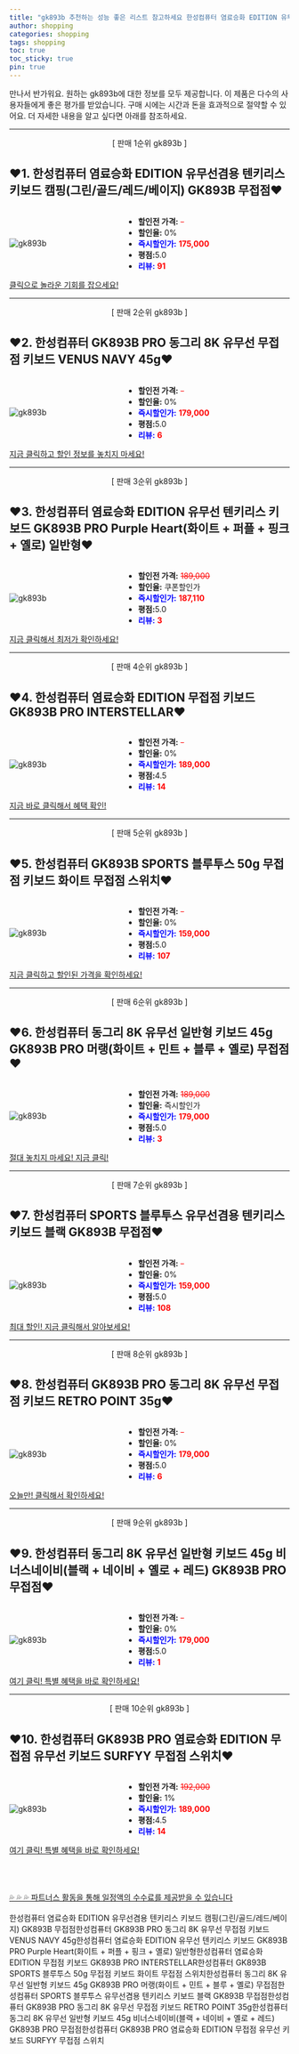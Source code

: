 ```yaml
---
title: "gk893b 추천하는 성능 좋은 리스트 참고하세요 한성컴퓨터 염료승화 EDITION 유무선겸용 텐키리스"
author: shopping
categories: shopping
tags: shopping
toc: true
toc_sticky: true
pin: true
---
```

만나서 반가워요. 원하는 gk893b에 대한 정보를 모두 제공합니다. 이 제품은 다수의 사용자들에게 좋은 평가를 받았습니다. 구매 시에는 시간과 돈을 효과적으로 절약할 수 있어요. 더 자세한 내용을 알고 싶다면 아래를 참조하세요.

---
<p class="toplist" style="margin: 0 auto; display: block; width: fit-content;">[ 판매 1순위 gk893b ]</p>

<h2><strong>❤️1. 한성컴퓨터 염료승화 EDITION 유무선겸용 텐키리스 키보드 캠핑(그린/골드/레드/베이지) GK893B 무접점❤️</strong></h2>

<div style="display: flex; align-items: center;">
    <div style="flex: 0.4;">
        <img src="https://thumbnail9.coupangcdn.com/thumbnails/remote/230x230ex/image/retail/images/2023/09/22/15/0/5e54f691-b648-4f26-8891-1f9bcd97fef8.jpg" alt="gk893b" style="max-width: 100%;">
    </div>
    <div style="flex: 0.6; margin-left: 10px;">
        <ul>
            <li><strong>할인전 가격:</strong> <del style="color: red;">-</del></li>
            <li><strong>할인율:</strong> 0%</li>
            <li><span style='color:blue'><strong>즉시할인가:</strong></span> <span style='color:red'><strong>175,000</strong></span></li>
            <li><strong>평점:</strong>5.0</li>
            <li><span style='color:blue'><strong>리뷰:</strong></span> <span style='color:red'><strong>91</strong></span></li>
        </ul>
    </div>
</div>
<div class="center">
    <a href="https://William4Davisa.github.io?lptag=AF9450613&subid=githubio&pageKey=7063773593&traceid=V0-153&itemId=20176634456&vendorItemId=87268507805" class="myButton">
        클릭으로 놀라운 기회를 잡으세요!
    </a>
</div>


---
<p class="toplist" style="margin: 0 auto; display: block; width: fit-content;">[ 판매 2순위 gk893b ]</p>

<h2><strong>❤️2. 한성컴퓨터 GK893B PRO 동그리 8K 유무선 무접점 키보드 VENUS NAVY 45g❤️</strong></h2>

<div style="display: flex; align-items: center;">
    <div style="flex: 0.4;">
        <img src="https://thumbnail6.coupangcdn.com/thumbnails/remote/230x230ex/image/vendor_inventory/54b3/678ed9f6c282c194043c7f320d38aeab95a4ffe15451da7833ea150e5c9a.jpg" alt="gk893b" style="max-width: 100%;">
    </div>
    <div style="flex: 0.6; margin-left: 10px;">
        <ul>
            <li><strong>할인전 가격:</strong> <del style="color: red;">-</del></li>
            <li><strong>할인율:</strong> 0%</li>
            <li><span style='color:blue'><strong>즉시할인가:</strong></span> <span style='color:red'><strong>179,000</strong></span></li>
            <li><strong>평점:</strong>5.0</li>
            <li><span style='color:blue'><strong>리뷰:</strong></span> <span style='color:red'><strong>6</strong></span></li>
        </ul>
    </div>
</div>
<div class="center">
    <a href="https://William4Davisa.github.io?lptag=AF9450613&subid=githubio&pageKey=8226949438&traceid=V0-153&itemId=23664793160&vendorItemId=89732646703" class="myButton">
        지금 클릭하고 할인 정보를 놓치지 마세요!
    </a>
</div>


---
<p class="toplist" style="margin: 0 auto; display: block; width: fit-content;">[ 판매 3순위 gk893b ]</p>

<h2><strong>❤️3. 한성컴퓨터 염료승화 EDITION 유무선 텐키리스 키보드 GK893B PRO Purple Heart(화이트 + 퍼플 + 핑크 + 옐로) 일반형❤️</strong></h2>

<div style="display: flex; align-items: center;">
    <div style="flex: 0.4;">
        <img src="https://thumbnail10.coupangcdn.com/thumbnails/remote/230x230ex/image/retail/images/2024/06/27/19/7/06339e05-edbf-4281-b723-f30849023786.jpg" alt="gk893b" style="max-width: 100%;">
    </div>
    <div style="flex: 0.6; margin-left: 10px;">
        <ul>
            <li><strong>할인전 가격:</strong> <del style="color: red;">189,000</del></li>
            <li><strong>할인율:</strong> 쿠폰할인가</li>
            <li><span style='color:blue'><strong>즉시할인가:</strong></span> <span style='color:red'><strong>187,110</strong></span></li>
            <li><strong>평점:</strong>5.0</li>
            <li><span style='color:blue'><strong>리뷰:</strong></span> <span style='color:red'><strong>3</strong></span></li>
        </ul>
    </div>
</div>
<div class="center">
    <a href="https://William4Davisa.github.io?lptag=AF9450613&subid=githubio&pageKey=7899666887&traceid=V0-153&itemId=21646450225&vendorItemId=90480557451" class="myButton">
        지금 클릭해서 최저가 확인하세요!
    </a>
</div>


---
<p class="toplist" style="margin: 0 auto; display: block; width: fit-content;">[ 판매 4순위 gk893b ]</p>

<h2><strong>❤️4. 한성컴퓨터 염료승화 EDITION 무접점 키보드 GK893B PRO INTERSTELLAR❤️</strong></h2>

<div style="display: flex; align-items: center;">
    <div style="flex: 0.4;">
        <img src="https://thumbnail9.coupangcdn.com/thumbnails/remote/230x230ex/image/vendor_inventory/0916/6c007f6d50cbd1ed81204d322634a30aa7a557671d546c90bb83628fdf1f.jpg" alt="gk893b" style="max-width: 100%;">
    </div>
    <div style="flex: 0.6; margin-left: 10px;">
        <ul>
            <li><strong>할인전 가격:</strong> <del style="color: red;">-</del></li>
            <li><strong>할인율:</strong> 0%</li>
            <li><span style='color:blue'><strong>즉시할인가:</strong></span> <span style='color:red'><strong>189,000</strong></span></li>
            <li><strong>평점:</strong>4.5</li>
            <li><span style='color:blue'><strong>리뷰:</strong></span> <span style='color:red'><strong>14</strong></span></li>
        </ul>
    </div>
</div>
<div class="center">
    <a href="https://William4Davisa.github.io?lptag=AF9450613&subid=githubio&pageKey=7897303097&traceid=V0-153&itemId=21634670325&vendorItemId=88698772902" class="myButton">
        지금 바로 클릭해서 혜택 확인!
    </a>
</div>


---
<p class="toplist" style="margin: 0 auto; display: block; width: fit-content;">[ 판매 5순위 gk893b ]</p>

<h2><strong>❤️5. 한성컴퓨터 GK893B SPORTS 블루투스 50g 무접점 키보드 화이트 무접점 스위치❤️</strong></h2>

<div style="display: flex; align-items: center;">
    <div style="flex: 0.4;">
        <img src="https://thumbnail6.coupangcdn.com/thumbnails/remote/230x230ex/image/vendor_inventory/6014/4b07c1c2775c7be2a18130243074677a836c091703e92cc5ff5f8d7d98c7.jpg" alt="gk893b" style="max-width: 100%;">
    </div>
    <div style="flex: 0.6; margin-left: 10px;">
        <ul>
            <li><strong>할인전 가격:</strong> <del style="color: red;">-</del></li>
            <li><strong>할인율:</strong> 0%</li>
            <li><span style='color:blue'><strong>즉시할인가:</strong></span> <span style='color:red'><strong>159,000</strong></span></li>
            <li><strong>평점:</strong>5.0</li>
            <li><span style='color:blue'><strong>리뷰:</strong></span> <span style='color:red'><strong>107</strong></span></li>
        </ul>
    </div>
</div>
<div class="center">
    <a href="https://William4Davisa.github.io?lptag=AF9450613&subid=githubio&pageKey=6639034271&traceid=V0-153&itemId=6338451181&vendorItemId=75625498966" class="myButton">
        지금 클릭하고 할인된 가격을 확인하세요!
    </a>
</div>


---
<p class="toplist" style="margin: 0 auto; display: block; width: fit-content;">[ 판매 6순위 gk893b ]</p>

<h2><strong>❤️6. 한성컴퓨터 동그리 8K 유무선 일반형 키보드 45g GK893B PRO 머랭(화이트 + 민트 + 블루 + 옐로) 무접점❤️</strong></h2>

<div style="display: flex; align-items: center;">
    <div style="flex: 0.4;">
        <img src="https://thumbnail7.coupangcdn.com/thumbnails/remote/230x230ex/image/vendor_inventory/67bb/2378d41bcf987e8e4ba409081bc3871aff6b0135c746cbd1637bb1337dd3.jpg" alt="gk893b" style="max-width: 100%;">
    </div>
    <div style="flex: 0.6; margin-left: 10px;">
        <ul>
            <li><strong>할인전 가격:</strong> <del style="color: red;">189,000</del></li>
            <li><strong>할인율:</strong> 즉시할인가</li>
            <li><span style='color:blue'><strong>즉시할인가:</strong></span> <span style='color:red'><strong>179,000</strong></span></li>
            <li><strong>평점:</strong>5.0</li>
            <li><span style='color:blue'><strong>리뷰:</strong></span> <span style='color:red'><strong>3</strong></span></li>
        </ul>
    </div>
</div>
<div class="center">
    <a href="https://William4Davisa.github.io?lptag=AF9450613&subid=githubio&pageKey=8068364900&traceid=V0-153&itemId=22699910902&vendorItemId=89735544071" class="myButton">
        절대 놓치지 마세요! 지금 클릭!
    </a>
</div>


---
<p class="toplist" style="margin: 0 auto; display: block; width: fit-content;">[ 판매 7순위 gk893b ]</p>

<h2><strong>❤️7. 한성컴퓨터 SPORTS 블루투스 유무선겸용 텐키리스 키보드 블랙 GK893B 무접점❤️</strong></h2>

<div style="display: flex; align-items: center;">
    <div style="flex: 0.4;">
        <img src="https://thumbnail10.coupangcdn.com/thumbnails/remote/230x230ex/image/retail/images/4520986208696330-0e8402ee-6a05-4362-b85f-fc7d05560f88.jpg" alt="gk893b" style="max-width: 100%;">
    </div>
    <div style="flex: 0.6; margin-left: 10px;">
        <ul>
            <li><strong>할인전 가격:</strong> <del style="color: red;">-</del></li>
            <li><strong>할인율:</strong> 0%</li>
            <li><span style='color:blue'><strong>즉시할인가:</strong></span> <span style='color:red'><strong>159,000</strong></span></li>
            <li><strong>평점:</strong>5.0</li>
            <li><span style='color:blue'><strong>리뷰:</strong></span> <span style='color:red'><strong>108</strong></span></li>
        </ul>
    </div>
</div>
<div class="center">
    <a href="https://William4Davisa.github.io?lptag=AF9450613&subid=githubio&pageKey=7759754881&traceid=V0-153&itemId=2226113343&vendorItemId=70223765347" class="myButton">
        최대 할인! 지금 클릭해서 알아보세요!
    </a>
</div>


---
<p class="toplist" style="margin: 0 auto; display: block; width: fit-content;">[ 판매 8순위 gk893b ]</p>

<h2><strong>❤️8. 한성컴퓨터 GK893B PRO 동그리 8K 유무선 무접점 키보드 RETRO POINT 35g❤️</strong></h2>

<div style="display: flex; align-items: center;">
    <div style="flex: 0.4;">
        <img src="https://thumbnail8.coupangcdn.com/thumbnails/remote/230x230ex/image/vendor_inventory/18ff/f1cff9cbb9014a0e9013dc2c927b3173457b332650a1bafa40872bc9f9cf.jpg" alt="gk893b" style="max-width: 100%;">
    </div>
    <div style="flex: 0.6; margin-left: 10px;">
        <ul>
            <li><strong>할인전 가격:</strong> <del style="color: red;">-</del></li>
            <li><strong>할인율:</strong> 0%</li>
            <li><span style='color:blue'><strong>즉시할인가:</strong></span> <span style='color:red'><strong>179,000</strong></span></li>
            <li><strong>평점:</strong>5.0</li>
            <li><span style='color:blue'><strong>리뷰:</strong></span> <span style='color:red'><strong>6</strong></span></li>
        </ul>
    </div>
</div>
<div class="center">
    <a href="https://William4Davisa.github.io?lptag=AF9450613&subid=githubio&pageKey=8226949438&traceid=V0-153&itemId=23664793162&vendorItemId=89732646681" class="myButton">
        오늘만! 클릭해서 확인하세요!
    </a>
</div>


---
<p class="toplist" style="margin: 0 auto; display: block; width: fit-content;">[ 판매 9순위 gk893b ]</p>

<h2><strong>❤️9. 한성컴퓨터 동그리 8K 유무선 일반형 키보드 45g 비너스네이비(블랙 + 네이비 + 옐로 + 레드) GK893B PRO 무접점❤️</strong></h2>

<div style="display: flex; align-items: center;">
    <div style="flex: 0.4;">
        <img src="https://thumbnail8.coupangcdn.com/thumbnails/remote/230x230ex/image/retail/images/2024/06/07/12/0/7e525884-dce2-4463-b9f3-24672d45ffdf.jpg" alt="gk893b" style="max-width: 100%;">
    </div>
    <div style="flex: 0.6; margin-left: 10px;">
        <ul>
            <li><strong>할인전 가격:</strong> <del style="color: red;">-</del></li>
            <li><strong>할인율:</strong> 0%</li>
            <li><span style='color:blue'><strong>즉시할인가:</strong></span> <span style='color:red'><strong>179,000</strong></span></li>
            <li><strong>평점:</strong>5.0</li>
            <li><span style='color:blue'><strong>리뷰:</strong></span> <span style='color:red'><strong>1</strong></span></li>
        </ul>
    </div>
</div>
<div class="center">
    <a href="https://William4Davisa.github.io?lptag=AF9450613&subid=githubio&pageKey=8065758586&traceid=V0-153&itemId=22683315182&vendorItemId=90228732884" class="myButton">
        여기 클릭! 특별 혜택을 바로 확인하세요!
    </a>
</div>


---
<p class="toplist" style="margin: 0 auto; display: block; width: fit-content;">[ 판매 10순위 gk893b ]</p>

<h2><strong>❤️10. 한성컴퓨터 GK893B PRO 염료승화 EDITION 무접점 유무선 키보드 SURFYY 무접점 스위치❤️</strong></h2>

<div style="display: flex; align-items: center;">
    <div style="flex: 0.4;">
        <img src="https://thumbnail6.coupangcdn.com/thumbnails/remote/230x230ex/image/vendor_inventory/2ea7/cb807259953ccf01610f9b5291f1407d136bd9ae779827c32e0eefbe4bb6.jpg" alt="gk893b" style="max-width: 100%;">
    </div>
    <div style="flex: 0.6; margin-left: 10px;">
        <ul>
            <li><strong>할인전 가격:</strong> <del style="color: red;">192,000</del></li>
            <li><strong>할인율:</strong> 1%</li>
            <li><span style='color:blue'><strong>즉시할인가:</strong></span> <span style='color:red'><strong>189,000</strong></span></li>
            <li><strong>평점:</strong>4.5</li>
            <li><span style='color:blue'><strong>리뷰:</strong></span> <span style='color:red'><strong>14</strong></span></li>
        </ul>
    </div>
</div>
<div class="center">
    <a href="https://William4Davisa.github.io?lptag=AF9450613&subid=githubio&pageKey=7897303097&traceid=V0-153&itemId=21634238771&vendorItemId=88686131768" class="myButton">
        여기 클릭! 특별 혜택을 바로 확인하세요!
    </a>
</div>

<br><br><br>[💦 💦 💦 파트너스 활동을 통해 일정액의 수수료를 제공받을 수 있습니다](https://link.coupang.com/a/bcpT2c)<br><br>한성컴퓨터 염료승화 EDITION 유무선겸용 텐키리스 키보드 캠핑(그린/골드/레드/베이지) GK893B 무접점한성컴퓨터 GK893B PRO 동그리 8K 유무선 무접점 키보드 VENUS NAVY 45g한성컴퓨터 염료승화 EDITION 유무선 텐키리스 키보드 GK893B PRO Purple Heart(화이트 + 퍼플 + 핑크 + 옐로) 일반형한성컴퓨터 염료승화 EDITION 무접점 키보드 GK893B PRO INTERSTELLAR한성컴퓨터 GK893B SPORTS 블루투스 50g 무접점 키보드 화이트 무접점 스위치한성컴퓨터 동그리 8K 유무선 일반형 키보드 45g GK893B PRO 머랭(화이트 + 민트 + 블루 + 옐로) 무접점한성컴퓨터 SPORTS 블루투스 유무선겸용 텐키리스 키보드 블랙 GK893B 무접점한성컴퓨터 GK893B PRO 동그리 8K 유무선 무접점 키보드 RETRO POINT 35g한성컴퓨터 동그리 8K 유무선 일반형 키보드 45g 비너스네이비(블랙 + 네이비 + 옐로 + 레드) GK893B PRO 무접점한성컴퓨터 GK893B PRO 염료승화 EDITION 무접점 유무선 키보드 SURFYY 무접점 스위치